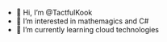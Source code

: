 - 👋 Hi, I’m @TactfulKook
- 👀 I’m interested in mathemagics and C#
- 🌱 I’m currently learning cloud technologies

<!---
TactfulKook/TactfulKook is a ✨ special ✨ repository because its `README.md` (this file) appears on your GitHub profile.
You can click the Preview link to take a look at your changes.
--->
